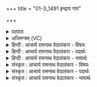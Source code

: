+++
title = "01-3_1491 इन्द्राय गाव"

+++
<details><summary>पदपाठः</summary>

इ꣡न्द्रा꣢꣯य। गा꣡वः꣢꣯। आ꣣शि꣡र꣢म्। आ꣣। शि꣡र꣢꣯म्। दु꣣दु꣢ह्रे। व꣣ज्रि꣡णे꣢। म꣡धु꣢꣯। यत्। सी꣣म्। उपह्वरे꣢। उ꣣प। ह्वरे꣢। वि꣣द꣢त्। १४९१।
</details>

<details><summary>अधिमन्त्रम् (VC)</summary>

- इन्द्रः
- प्रियमेध आङ्गिरसः
- गायत्री
- षड्जः
</details>

<details><summary>हिन्दी : आचार्य रामनाथ वेदालंकार - विषयः</summary>

अगले मन्त्र में यह बताया गया है कि आत्मा ज्ञान कैसे प्राप्त करता है।
</details>

<details><summary>हिन्दी : आचार्य रामनाथ वेदालंकार - पदार्थः</summary>

पदार्थान्वय -  (वज्रिणे) वीर्यवान् (इन्द्राय) जीवात्मा के लिए (गावः) मन और बुद्धि सहित इन्द्रियरूप धेनुएँ (मधु) मधुर (आशिरम्) ज्ञानरूप दूध को (दुदुह्रे) दुहती हैं, (यत्) जिस ज्ञान-दुग्ध को वह इन्द्र जीवात्मा (सीम्) सब ओर से (उपह्वरे) अपने समीप (विदत्) लाता है ॥३॥
</details>

<details><summary>हिन्दी : आचार्य रामनाथ वेदालंकार - भावार्थः</summary>

भावार्थ -  परमात्मा ने जीवात्मा को मन,बुद्धि,इन्द्रियरूप श्रेष्ठ साधन प्रदान किये हैं,जिनसे वह सारा ज्ञान अर्जित कर सकता है ॥३॥
</details>

<details><summary>संस्कृत : आचार्य रामनाथ वेदालंकार - विषयः</summary>

अथात्मा ज्ञानं कथं लभत इत्याह।
</details>

<details><summary>संस्कृत : आचार्य रामनाथ वेदालंकार - पदार्थः</summary>

पदार्थान्वय -  (वज्रिणे) वीर्यवते।[वीर्यं वै वज्रः। श० ७।३।१।१९।] (इन्द्राय) जीवात्मने (गावः) मनोबुद्धिसहिता इन्द्रियरूपा धेनवः (मधु) मधुरम् (आशिरम्) ज्ञानरूपं दुग्धम् (दुदुह्रे) दुहन्ति।[इरयो रे। अ० ६।४।७६ इति इरे इत्यस्य रे आदेशः।] (यत्) ज्ञानदुग्धम् स इन्द्रो जीवात्मा (सीम्) सर्वतः (उपह्वरे) अन्तिके।[‘रहोऽन्तिकमुपह्वरे’ इत्यमरः ३।३।१८३।] (विदत्) प्राप्नोति ॥३॥
</details>

<details><summary>संस्कृत : आचार्य रामनाथ वेदालंकार - भावार्थः</summary>

भावार्थ -  परमात्मना जीवात्मने मनोबुद्धीन्द्रियरूपाणि सत्साधनानि प्रदत्तानि यैः स निखिलं ज्ञानमर्जयितुं शक्नोति ॥३॥
</details>